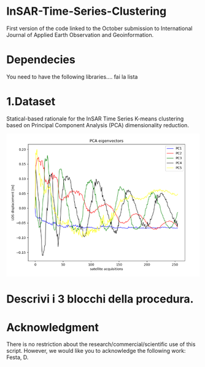 # InSAR-Time-Series-Clustering
First version of the code linked to the October submission to International Journal of Applied Earth Observation and Geoinformation.

# Dependecies
You need to have the following libraries.... fai la lista

# 1.Dataset
Statical-based rationale for the InSAR Time Series K-means clustering based on Principal Component Analysis (PCA) dimensionality reduction.

![](figures/Picture1.png)

# Descrivi i 3 blocchi della procedura.

# Acknowledgment
There is no restriction about the research/commercial/scientific use of this script. However, we would like you to acknowledge the following work: Festa, D.
